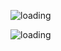 ![loading](https://github.com/sassembla/Autoya/blob/master/doc/images/Overview.png?raw=true)

![loading](https://github.com/sassembla/Autoya/blob/master/doc/images/Authentication%20Bypass.png?raw=true)

